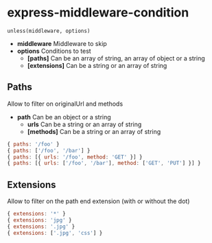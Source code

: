 # express-middleware-condition

`unless(middleware, options)`

* **middleware** Middleware to skip
* **options** Conditions to test
    * **[paths]** Can be an array of string, an array of object or a string
    * **[extensions]** Can be a string or an array of string


## Paths ##
Allow to filter on originalUrl and methods
* **path** Can be an object or a string
    * **urls** Can be a string or an array of string
    * **[methods]** Can be a string or an array of string

```javascript
{ paths: '/foo' }
{ paths: ['/foo', '/bar'] }
{ paths: [{ urls: '/foo', method: 'GET' }] }
{ paths: [{ urls: ['/foo', '/bar'], method: ['GET', 'PUT'] }] }
```

## Extensions ##
Allow to filter on the path end extension (with or without the dot)
```javascript
{ extensions: '*' }
{ extensions: 'jpg' }
{ extensions: '.jpg' }
{ extensions: ['.jpg', 'css'] }
```
